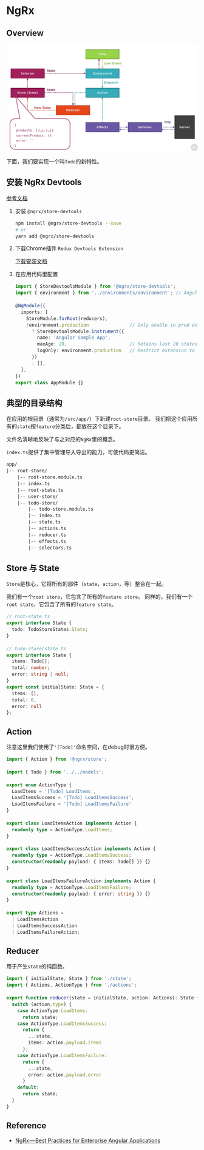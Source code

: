 # NgRx

## Overview

![Overview](./img/ngrx.png)

下面，我们要实现一个叫`Todo`的新特性。

## 安装 NgRx Devtools

[参考文档](https://github.com/ngrx/platform/blob/master/docs/store-devtools/README.md)

1. 安装 `@ngrx/store-devtools`

    ```sh
    npm install @ngrx/store-devtools --save
    # or
    yarn add @ngrx/store-devtools
    ```

2. 下载Chrome插件 `Redux Devtools Extension`

    [下载安装文档](https://github.com/zalmoxisus/redux-devtools-extension/)

3. 在应用代码里配置

    ```ts
    import { StoreDevtoolsModule } from '@ngrx/store-devtools';
    import { environment } from '../environments/environment'; // Angular CLI environemnt

    @NgModule({
      imports: [
        StoreModule.forRoot(reducers),
        !environment.production               // Only enable in prod environment
          ? StoreDevtoolsModule.instrument({
            name: 'Angular Sample App',
            maxAge: 20,                       // Retains last 20 states
            logOnly: environment.production   // Restrict extension to log-only mode
          })
          : [],
      ],
    })
    export class AppModule {}
    ```

## 典型的目录结构

在应用的根目录（通常为`/src/app/`）下新建`root-store`目录。
我们把这个应用所有的`state`按`feature`分类后，都放在这个目录下。

文件名清晰地反映了与之对应的`NgRx`里的概念。

`index.ts`提供了集中管理导入导出的能力，可使代码更简洁。

```txt
app/
|-- root-store/
    |-- root-store.module.ts
    |-- index.ts
    |-- root-state.ts
    |-- user-store/
    |-- todo-store/
        |-- todo-store.module.ts
        |-- index.ts
        |-- state.ts
        |-- actions.ts
        |-- reducer.ts
        |-- effects.ts
        |-- selectors.ts
```

## Store 与 State

`Store`是核心，它将所有的部件（`state`，`action`，等）整合在一起。

我们有一个`root store`，它包含了所有的`feature store`。
同样的，我们有一个`root state`，它包含了所有的`feature state`。

```ts
// root-state.ts
export interface State {
  todo: TodoStoreStates.State;
}

// todo-store/state.ts
export interface State {
  items: Todo[];
  total: number;
  error: string | null;
}
export const initialState: State = {
  items: [],
  total: 0,
  error: null
};
```

## Action

注意这里我们使用了`'[Todo]'`命名空间，在debug时很方便。

```ts
import { Action } from '@ngrx/store';

import { Todo } from '../../models';

export enum ActionType {
  LoadItems = '[Todo] LoadItems',
  LoadItemsSuccess = '[Todo] LoadItemsSuccess',
  LoadItemsFailure = '[Todo] LoadItemsFailure'
}

export class LoadItemsAction implements Action {
  readonly type = ActionType.LoadItems;
}

export class LoadItemsSuccessAction implements Action {
  readonly type = ActionType.LoadItemsSuccess;
  constructor(readonly payload: { items: Todo[] }) {}
}

export class LoadItemsFailureAction implements Action {
  readonly type = ActionType.LoadItemsFailure;
  constructor(readonly payload: { error: string }) {}
}

export type Actions =
  | LoadItemsAction
  | LoadItemsSuccessAction
  | LoadItemsFailureAction;
```

## Reducer

用于产生`state`的纯函数。

```ts
import { initialState, State } from './state';
import { Actions, ActionType } from './actions';

export function reducer(state = initialState, action: Actions): State {
  switch (action.type) {
    case ActionType.LoadItems:
      return state;
    case ActionType.LoadItemsSuccess:
      return {
        ...state,
        items: action.payload.items
      };
    case ActionType.LoadItemsFailure:
      return {
        ...state,
        error: action.payload.error
      }
    default:
      return state;
  }
}
```

## Reference

- [NgRx — Best Practices for Enterprise Angular Applications](https://itnext.io/ngrx-best-practices-for-enterprise-angular-applications-6f00bcdf36d7)
